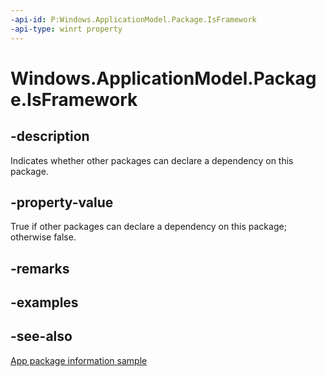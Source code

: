 ```yaml
---
-api-id: P:Windows.ApplicationModel.Package.IsFramework
-api-type: winrt property
---
```


<!-- Property syntax
public bool IsFramework { get; }
-->

# Windows.ApplicationModel.Package.IsFramework

## -description
Indicates whether other packages can declare a dependency on this package.

## -property-value
True if other packages can declare a dependency on this package; otherwise false.

## -remarks

## -examples

## -see-also
[App package information sample](https://code.msdn.microsoft.com/windowsapps/Package-sample-46e239fa)
